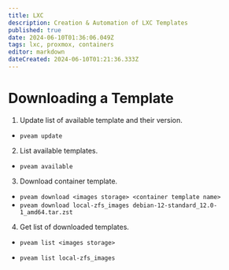 ```yaml
---
title: LXC
description: Creation & Automation of LXC Templates
published: true
date: 2024-06-10T01:36:06.049Z
tags: lxc, proxmox, containers
editor: markdown
dateCreated: 2024-06-10T01:21:36.333Z
---
```


# Downloading a Template

1. Update list of available template and their version.

- `pveam update`

2. List available templates.

- `pveam available`

3. Download container template.

- `pveam download <images storage> <container template name>`
- `pveam download local-zfs_images debian-12-standard_12.0-1_amd64.tar.zst`

4. Get list of downloaded templates.

- `pveam list <images storage>`

- `pveam list local-zfs_images`